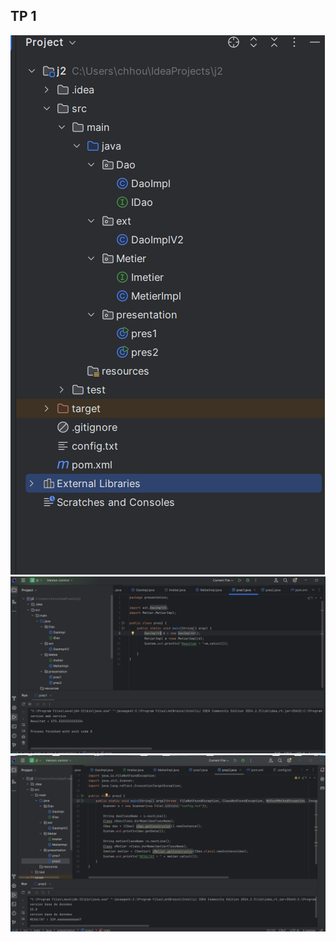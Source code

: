 <h2>TP 1</h2>
<img src="pic/Capture-Tp1.PNG">
<img src="pic/Capture2-Tp1.PNG">
<img src="pic/Capture3-Tp1.PNG">